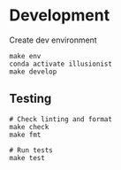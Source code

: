 # Development

Create dev environment

```
make env
conda activate illusionist
make develop
```

## Testing

```
# Check linting and format
make check
make fmt

# Run tests
make test
```
